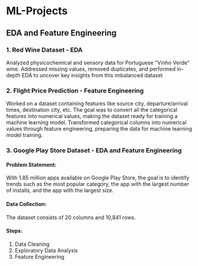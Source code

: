 # ML-Projects

## EDA and Feature Engineering

### **1. Red Wine Dataset - EDA**
Analyzed physicochemical and sensory data for Portuguese "Vinho Verde" wine. Addressed missing values, removed duplicates, and performed in-depth EDA to uncover key insights from this imbalanced dataset

### **2. Flight Price Prediction - Feature Engineering**
Worked on a dataset containing features like source city, departure/arrival times, destination city, etc. The goal was to convert all the categorical features into numerical values, making the dataset ready for training a machine learning model. Transformed categorical columns into numerical values through feature engineering, preparing the data for machine learning model training.

### **3. Google Play Store Dataset - EDA and Feature Engineering**
#### Problem Statement:
With 1.85 million apps available on Google Play Store, the goal is to identify trends such as the most popular category, the app with the largest number of installs, and the app with the largest size.

#### Data Collection:
The dataset consists of 20 columns and 10,841 rows.

#### Steps:
1. Data Cleaning
2. Exploratory Data Analysis
3. Feature Engineering
